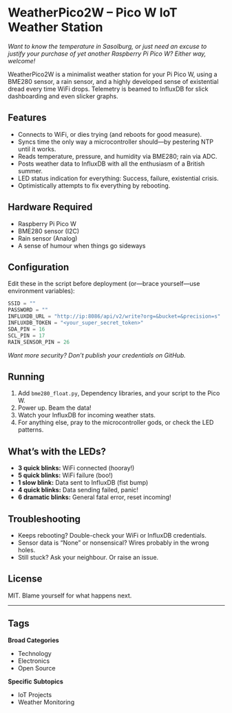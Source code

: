 # WeatherPico2W – Pico W IoT Weather Station

_Want to know the temperature in Sasolburg, or just need an excuse to justify your purchase of yet another Raspberry Pi Pico W? Either way, welcome!_

WeatherPico2W is a minimalist weather station for your Pi Pico W, using a BME280 sensor, a rain sensor, and a highly developed sense of existential dread every time WiFi drops. Telemetry is beamed to InfluxDB for slick dashboarding and even slicker graphs.

## Features
- Connects to WiFi, or dies trying (and reboots for good measure).
- Syncs time the only way a microcontroller should—by pestering NTP until it works.
- Reads temperature, pressure, and humidity via BME280; rain via ADC.
- Posts weather data to InfluxDB with all the enthusiasm of a British summer.
- LED status indication for everything: Success, failure, existential crisis.
- Optimistically attempts to fix everything by rebooting.

## Hardware Required
- Raspberry Pi Pico W
- BME280 sensor (I2C)
- Rain sensor (Analog)
- A sense of humour when things go sideways

## Configuration

Edit these in the script before deployment (or—brace yourself—use environment variables):

```python
SSID = ""
PASSWORD = ""
INFLUXDB_URL = "http://ip:8086/api/v2/write?org=&bucket=&precision=s"
INFLUXDB_TOKEN = "<your_super_secret_token>"
SDA_PIN = 16
SCL_PIN = 17
RAIN_SENSOR_PIN = 26
```
_Want more security? Don’t publish your credentials on GitHub._

## Running

1. Add `bme280_float.py`, Dependency libraries, and your script to the Pico W.
2. Power up. Beam the data!
3. Watch your InfluxDB for incoming weather stats.
4. For anything else, pray to the microcontroller gods, or check the LED patterns.

## What’s with the LEDs?

- **3 quick blinks:** WiFi connected (hooray!)
- **5 quick blinks:** WiFi failure (boo!)
- **1 slow blink:** Data sent to InfluxDB (fist bump)
- **4 quick blinks:** Data sending failed, panic!
- **6 dramatic blinks:** General fatal error, reset incoming!

## Troubleshooting

- Keeps rebooting? Double-check your WiFi or InfluxDB credentials.
- Sensor data is “None” or nonsensical? Wires probably in the wrong holes.
- Still stuck? Ask your neighbour. Or raise an issue.

## License

MIT. Blame yourself for what happens next.

---

## Tags

**Broad Categories**
- Technology
- Electronics
- Open Source

**Specific Subtopics**
- IoT Projects
- Weather Monitoring

